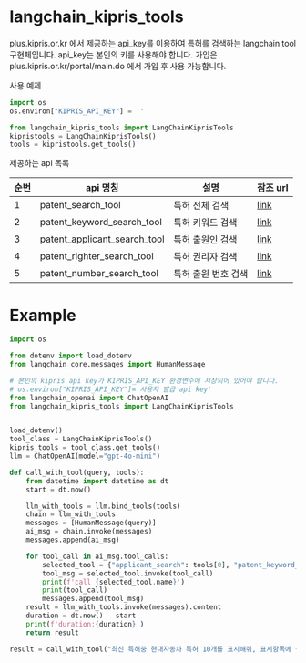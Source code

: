 # langchain_kipris_tools

plus.kipris.or.kr 에서 제공하는 api_key를 이용하여 특허를 검색하는 langchain tool 구현체입니다.
api_key는 본인의 키를 사용해야 합니다.
가입은 plus.kipris.or.kr/portal/main.do 에서 가입 후 사용 가능합니다.

사용 예제

```python
import os
os.environ["KIPRIS_API_KEY"] = ''

from langchain_kipris_tools import LangChainKiprisTools
kipristools = LangChainKiprisTools()
tools = kipristools.get_tools()
```

제공하는 api 목록

| 순번 | api 명칭                     | 설명                | 참조 url                                                                                                                                                                                 |
| ---- | ---------------------------- | ------------------- | ---------------------------------------------------------------------------------------------------------------------------------------------------------------------------------------- |
| 1    | patent_search_tool           | 특허 전체 검색      | [link](https://plus.kipris.or.kr/portal/popup/DBII_000000000000001/SC002/ADI_0000000000002944/apiDescriptionSearch.do)                                                                      |
| 2    | patent_keyword_search_tool   | 특허 키워드 검색    | [link](https://plus.kipris.or.kr/portal/popup/DBII_000000000000001/SC002/ADI_0000000000010162/apiDescriptionSearch.do)                                                                      |
| 3    | patent_applicant_search_tool | 특허 출원인 검색    | [link](https://plus.kipris.or.kr/portal/popup/DBII_000000000000001/SC002/ADI_0000000000015118/apiDescriptionSearch.do)                                                                      |
| 4    | patent_righter_search_tool   | 특허 권리자 검색    | [link](https://plus.kipris.or.kr/portal/data/service/DBII_000000000000001/view.do?menuNo=200100&kppBCode=&kppMCode=&kppSCode=&subTab=SC001&entYn=N&clasKeyword=#soap_ADI_0000000000015121)  |
| 5    | patent_number_search_tool    | 특허 출원 번호 검색 | [link](https://plus.kipris.or.kr/portal/data/service/DBII_000000000000001/view.do?menuNo=200100&kppBCode=&kppMCode=&kppSCode=&subTab=SC001&entYn=N&clasKeyword=#soap_ADI_0000000000010163)  |

# Example

```python
import os

from dotenv import load_dotenv
from langchain_core.messages import HumanMessage

# 본인의 kipris api key가 KIPRIS_API_KEY 환경변수에 저장되어 있어야 합니다.
# os.environ["KIPRIS_API_KEY"]='사용자 발급 api key'
from langchain_openai import ChatOpenAI
from langchain_kipris_tools import LangChainKiprisTools


load_dotenv()
tool_class = LangChainKiprisTools()
kipris_tools = tool_class.get_tools()
llm = ChatOpenAI(model="gpt-4o-mini")

def call_with_tool(query, tools):
    from datetime import datetime as dt
    start = dt.now()

    llm_with_tools = llm.bind_tools(tools)
    chain = llm_with_tools 
    messages = [HumanMessage(query)]
    ai_msg = chain.invoke(messages)
    messages.append(ai_msg)

    for tool_call in ai_msg.tool_calls:
        selected_tool = {"applicant_search": tools[0], "patent_keyword_search": tools[1], "patent_search":tools[2]}[tool_call["name"].lower()]
        tool_msg = selected_tool.invoke(tool_call)
        print(f'call {selected_tool.name}')
        print(tool_call)
        messages.append(tool_msg)
    result = llm_with_tools.invoke(messages).content
    duration = dt.now() - start
    print(f'duration:{duration}')
    return result

result = call_with_tool("최신 특허중 현대자동차 특허 10개를 표시해줘, 표시항목에 출원인도 포함해서 보여줘", kipris_tools)
```
